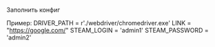 Заполнить конфиг

Пример:
DRIVER_PATH = r'./webdriver/chromedriver.exe'
LINK = "https://google.com/"
STEAM_LOGIN = 'admin1'
STEAM_PASSWORD = 'admin2'
